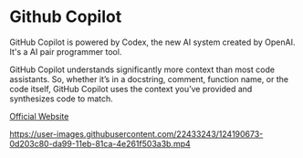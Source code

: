 # Github Copilot

GitHub Copilot is powered by Codex, the new AI system created by OpenAI. It's a AI pair programmer tool.

GitHub Copilot understands significantly more context than most code assistants. So, whether it’s in a docstring, comment, function name, or the code itself, GitHub Copilot uses the context you’ve provided and synthesizes code to match.

[Official Website](https://copilot.github.com/)

https://user-images.githubusercontent.com/22433243/124190673-0d203c80-da99-11eb-81ca-4e261f503a3b.mp4
